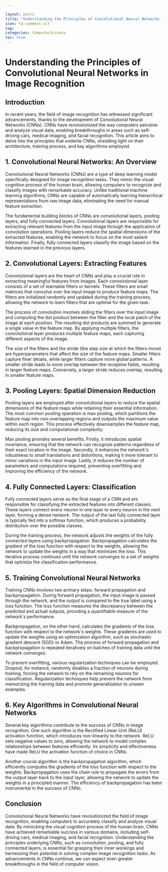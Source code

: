 ```yaml
---

layout: posts
title: "Understanding the Principles of Convolutional Neural Networks in Image Recognition"
icon: fa-comment-alt
tag:
categories: ComputerScience
toc: true
---
```




# Understanding the Principles of Convolutional Neural Networks in Image Recognition

## Introduction

In recent years, the field of image recognition has witnessed significant advancements, thanks to the development of Convolutional Neural Networks (CNNs). CNNs have revolutionized the way computers perceive and analyze visual data, enabling breakthroughs in areas such as self-driving cars, medical imaging, and facial recognition. This article aims to delve into the principles that underlie CNNs, shedding light on their architecture, training process, and key algorithms employed.

## 1. Convolutional Neural Networks: An Overview

Convolutional Neural Networks (CNNs) are a type of deep learning model specifically designed for image recognition tasks. They mimic the visual cognition process of the human brain, allowing computers to recognize and classify images with remarkable accuracy. Unlike traditional machine learning algorithms, CNNs are capable of automatically learning hierarchical representations from raw image data, eliminating the need for manual feature extraction.

The fundamental building blocks of CNNs are convolutional layers, pooling layers, and fully connected layers. Convolutional layers are responsible for extracting relevant features from the input image through the application of convolution operations. Pooling layers reduce the spatial dimensions of the extracted features, enabling the network to focus on the most salient information. Finally, fully connected layers classify the image based on the features learned in the previous layers.

## 2. Convolutional Layers: Extracting Features

Convolutional layers are the heart of CNNs and play a crucial role in extracting meaningful features from images. Each convolutional layer consists of a set of learnable filters or kernels. These filters are small matrices that convolve over the input image to produce feature maps. The filters are initialized randomly and updated during the training process, allowing the network to learn filters that are optimal for the given task.

The process of convolution involves sliding the filters over the input image and computing the dot product between the filter and the local patch of the image at each position. The resulting dot products are summed to generate a single value in the feature map. By applying multiple filters, the convolutional layer produces multiple feature maps, each capturing different aspects of the image.

The size of the filters and the stride (the step size at which the filters move) are hyperparameters that affect the size of the feature maps. Smaller filters capture finer details, while larger filters capture more global patterns. A smaller stride leads to more overlap between the receptive fields, resulting in larger feature maps. Conversely, a larger stride reduces overlap, resulting in smaller feature maps.

## 3. Pooling Layers: Spatial Dimension Reduction

Pooling layers are employed after convolutional layers to reduce the spatial dimensions of the feature maps while retaining their essential information. The most common pooling operation is max pooling, which partitions the feature map into non-overlapping regions and outputs the maximum value within each region. This process effectively downsamples the feature map, reducing its size and computational complexity.

Max pooling provides several benefits. Firstly, it introduces spatial invariance, ensuring that the network can recognize patterns regardless of their exact location in the image. Secondly, it enhances the network's robustness to small translations and distortions, making it more tolerant to minor variations in the input image. Lastly, it reduces the number of parameters and computations required, preventing overfitting and improving the efficiency of the network.

## 4. Fully Connected Layers: Classification

Fully connected layers serve as the final stage of a CNN and are responsible for classifying the extracted features into different classes. These layers connect every neuron in one layer to every neuron in the next layer, forming a dense network. The output of the last fully connected layer is typically fed into a softmax function, which produces a probability distribution over the possible classes.

During the training process, the network adjusts the weights of the fully connected layers using backpropagation. Backpropagation calculates the gradient of the loss function with respect to the weights, allowing the network to update the weights in a way that minimizes the loss. This iterative process continues until the network converges to a set of weights that optimize the classification performance.

## 5. Training Convolutional Neural Networks

Training CNNs involves two primary steps: forward propagation and backpropagation. During forward propagation, the input image is passed through the network, and the output is compared to the true label using a loss function. The loss function measures the discrepancy between the predicted and actual outputs, providing a quantifiable measure of the network's performance.

Backpropagation, on the other hand, calculates the gradients of the loss function with respect to the network's weights. These gradients are used to update the weights using an optimization algorithm, such as stochastic gradient descent (SGD) or Adam. The process of forward propagation and backpropagation is repeated iteratively on batches of training data until the network converges.

To prevent overfitting, various regularization techniques can be employed. Dropout, for instance, randomly disables a fraction of neurons during training, forcing the network to rely on the remaining neurons for classification. Regularization techniques help prevent the network from memorizing the training data and promote generalization to unseen examples.

## 6. Key Algorithms in Convolutional Neural Networks

Several key algorithms contribute to the success of CNNs in image recognition. One such algorithm is the Rectified Linear Unit (ReLU) activation function, which introduces non-linearity to the network. ReLU sets negative values to zero, allowing the network to model complex relationships between features efficiently. Its simplicity and effectiveness have made ReLU the activation function of choice in CNNs.

Another crucial algorithm is the backpropagation algorithm, which efficiently computes the gradients of the loss function with respect to the weights. Backpropagation uses the chain rule to propagate the errors from the output layer back to the input layer, allowing the network to update the weights in a principled manner. The efficiency of backpropagation has been instrumental in the success of CNNs.

## Conclusion

Convolutional Neural Networks have revolutionized the field of image recognition, enabling computers to accurately classify and analyze visual data. By mimicking the visual cognition process of the human brain, CNNs have achieved remarkable success in various domains, including self-driving cars, medical imaging, and facial recognition. Understanding the principles underlying CNNs, such as convolution, pooling, and fully connected layers, is essential for grasping their inner workings and harnessing their potential in solving complex image recognition tasks. As advancements in CNNs continue, we can expect even greater breakthroughs in the field of computer vision.